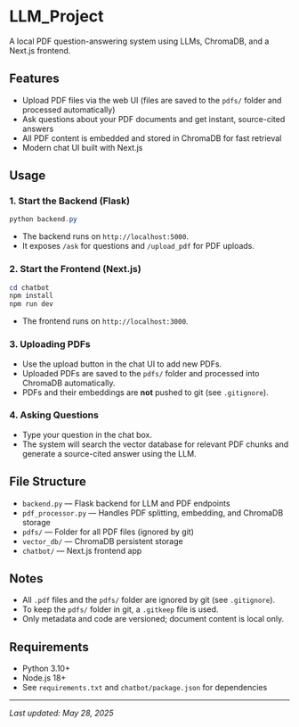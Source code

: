 # LLM_Project

A local PDF question-answering system using LLMs, ChromaDB, and a Next.js frontend.

## Features
- Upload PDF files via the web UI (files are saved to the `pdfs/` folder and processed automatically)
- Ask questions about your PDF documents and get instant, source-cited answers
- All PDF content is embedded and stored in ChromaDB for fast retrieval
- Modern chat UI built with Next.js

## Usage

### 1. Start the Backend (Flask)
```powershell
python backend.py
```
- The backend runs on `http://localhost:5000`.
- It exposes `/ask` for questions and `/upload_pdf` for PDF uploads.

### 2. Start the Frontend (Next.js)
```powershell
cd chatbot
npm install
npm run dev
```
- The frontend runs on `http://localhost:3000`.

### 3. Uploading PDFs
- Use the upload button in the chat UI to add new PDFs.
- Uploaded PDFs are saved to the `pdfs/` folder and processed into ChromaDB automatically.
- PDFs and their embeddings are **not** pushed to git (see `.gitignore`).

### 4. Asking Questions
- Type your question in the chat box.
- The system will search the vector database for relevant PDF chunks and generate a source-cited answer using the LLM.

## File Structure
- `backend.py` — Flask backend for LLM and PDF endpoints
- `pdf_processor.py` — Handles PDF splitting, embedding, and ChromaDB storage
- `pdfs/` — Folder for all PDF files (ignored by git)
- `vector_db/` — ChromaDB persistent storage
- `chatbot/` — Next.js frontend app

## Notes
- All `.pdf` files and the `pdfs/` folder are ignored by git (see `.gitignore`).
- To keep the `pdfs/` folder in git, a `.gitkeep` file is used.
- Only metadata and code are versioned; document content is local only.

## Requirements
- Python 3.10+
- Node.js 18+
- See `requirements.txt` and `chatbot/package.json` for dependencies

---

_Last updated: May 28, 2025_